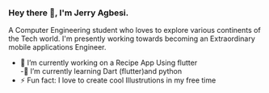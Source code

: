 ### Hey there 👋, I'm Jerry Agbesi. 
A Computer Engineering student who loves to explore 
various continents of the Tech world. I'm presently working towards becoming 
an Extraordinary mobile applications Engineer. 

- 🔭 I’m currently working on a Recipe App Using flutter\
-🌱 I’m currently learning Dart (flutter)and python
- ⚡ Fun fact: I love to create cool Illustrutions in my free time 

<!--
**JerryAgbesi/JerryAgbesi** is a ✨ _special_ ✨ repository because its `README.md` (this file) appears on your GitHub profile.

Here are some ideas to get you started:

- 🔭 I’m currently working on ...
-🌱 I’m currently learning flutter and python
- 👯 I’m looking to collaborate on ...
- 🤔 I’m looking for help with ...
- 💬 Ask me about ...
- 📫 How to reach me: ...
- 😄 Pronouns: ...
- ⚡ Fun fact: ...
-->
